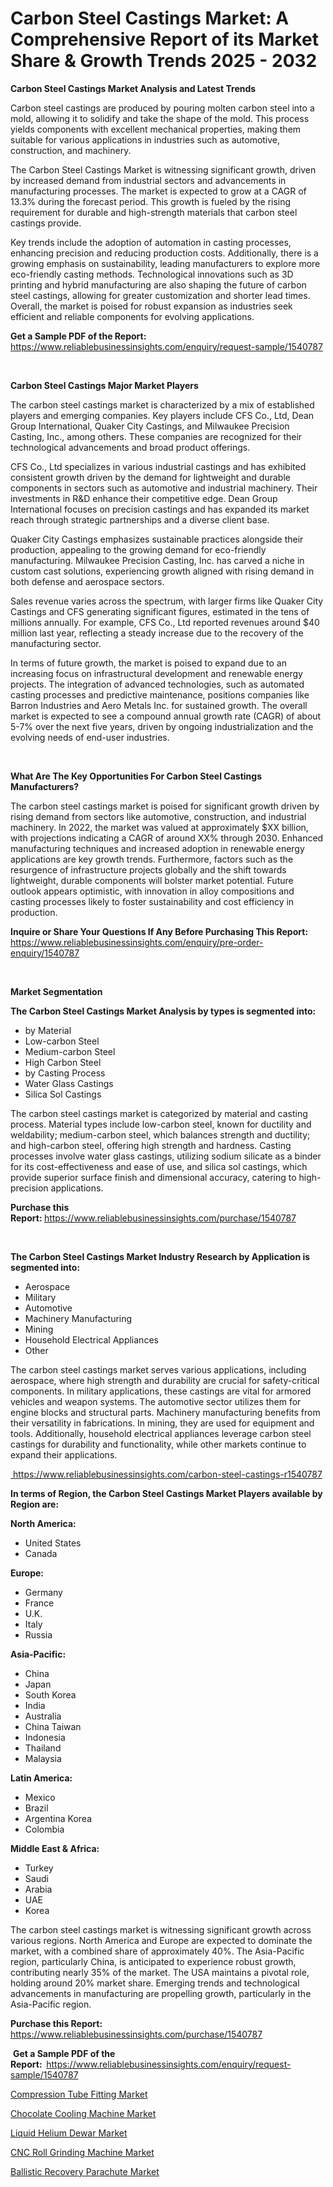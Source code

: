 <p><h1>Carbon Steel Castings Market: A Comprehensive Report of its Market Share & Growth Trends 2025 - 2032</h1></p><p><strong>Carbon Steel Castings Market Analysis and Latest Trends</strong></p>
<p><p>Carbon steel castings are produced by pouring molten carbon steel into a mold, allowing it to solidify and take the shape of the mold. This process yields components with excellent mechanical properties, making them suitable for various applications in industries such as automotive, construction, and machinery.</p><p>The Carbon Steel Castings Market is witnessing significant growth, driven by increased demand from industrial sectors and advancements in manufacturing processes. The market is expected to grow at a CAGR of 13.3% during the forecast period. This growth is fueled by the rising requirement for durable and high-strength materials that carbon steel castings provide. </p><p>Key trends include the adoption of automation in casting processes, enhancing precision and reducing production costs. Additionally, there is a growing emphasis on sustainability, leading manufacturers to explore more eco-friendly casting methods. Technological innovations such as 3D printing and hybrid manufacturing are also shaping the future of carbon steel castings, allowing for greater customization and shorter lead times. Overall, the market is poised for robust expansion as industries seek efficient and reliable components for evolving applications.</p></p>
<p><strong>Get a Sample PDF of the Report:&nbsp;</strong> <a href="https://www.reliablebusinessinsights.com/enquiry/request-sample/1540787?utm_campaign=96&utm_medium=2&utm_source=Github&utm_content=ia&utm_term=20022025&utm_id=carbon-steel-castings">https://www.reliablebusinessinsights.com/enquiry/request-sample/1540787</a></p>
<p>&nbsp;</p>
<p><strong>Carbon Steel Castings Major Market Players</strong></p>
<p><p>The carbon steel castings market is characterized by a mix of established players and emerging companies. Key players include CFS Co., Ltd, Dean Group International, Quaker City Castings, and Milwaukee Precision Casting, Inc., among others. These companies are recognized for their technological advancements and broad product offerings.</p><p>CFS Co., Ltd specializes in various industrial castings and has exhibited consistent growth driven by the demand for lightweight and durable components in sectors such as automotive and industrial machinery. Their investments in R&D enhance their competitive edge. Dean Group International focuses on precision castings and has expanded its market reach through strategic partnerships and a diverse client base.</p><p>Quaker City Castings emphasizes sustainable practices alongside their production, appealing to the growing demand for eco-friendly manufacturing. Milwaukee Precision Casting, Inc. has carved a niche in custom cast solutions, experiencing growth aligned with rising demand in both defense and aerospace sectors.</p><p>Sales revenue varies across the spectrum, with larger firms like Quaker City Castings and CFS generating significant figures, estimated in the tens of millions annually. For example, CFS Co., Ltd reported revenues around $40 million last year, reflecting a steady increase due to the recovery of the manufacturing sector.</p><p>In terms of future growth, the market is poised to expand due to an increasing focus on infrastructural development and renewable energy projects. The integration of advanced technologies, such as automated casting processes and predictive maintenance, positions companies like Barron Industries and Aero Metals Inc. for sustained growth. The overall market is expected to see a compound annual growth rate (CAGR) of about 5-7% over the next five years, driven by ongoing industrialization and the evolving needs of end-user industries.</p></p>
<p>&nbsp;</p>
<p><strong>What Are The Key Opportunities For Carbon Steel Castings Manufacturers?</strong></p>
<p><p>The carbon steel castings market is poised for significant growth driven by rising demand from sectors like automotive, construction, and industrial machinery. In 2022, the market was valued at approximately $XX billion, with projections indicating a CAGR of around XX% through 2030. Enhanced manufacturing techniques and increased adoption in renewable energy applications are key growth trends. Furthermore, factors such as the resurgence of infrastructure projects globally and the shift towards lightweight, durable components will bolster market potential. Future outlook appears optimistic, with innovation in alloy compositions and casting processes likely to foster sustainability and cost efficiency in production.</p></p>
<p><strong>Inquire or Share Your Questions If Any Before Purchasing This Report:</strong> <a href="https://www.reliablebusinessinsights.com/enquiry/pre-order-enquiry/1540787?utm_campaign=96&utm_medium=2&utm_source=Github&utm_content=ia&utm_term=20022025&utm_id=carbon-steel-castings">https://www.reliablebusinessinsights.com/enquiry/pre-order-enquiry/1540787</a></p>
<p>&nbsp;</p>
<p><strong>Market Segmentation</strong></p>
<p><strong>The Carbon Steel Castings Market Analysis by types is segmented into:</strong></p>
<p><ul><li>by Material</li><li>Low-carbon Steel</li><li>Medium-carbon Steel</li><li>High Carbon Steel</li><li>by Casting Process</li><li>Water Glass Castings</li><li>Silica Sol Castings</li></ul></p>
<p><p>The carbon steel castings market is categorized by material and casting process. Material types include low-carbon steel, known for ductility and weldability; medium-carbon steel, which balances strength and ductility; and high-carbon steel, offering high strength and hardness. Casting processes involve water glass castings, utilizing sodium silicate as a binder for its cost-effectiveness and ease of use, and silica sol castings, which provide superior surface finish and dimensional accuracy, catering to high-precision applications.</p></p>
<p><strong>Purchase this Report:&nbsp;</strong><a href="https://www.reliablebusinessinsights.com/purchase/1540787?utm_campaign=96&utm_medium=2&utm_source=Github&utm_content=ia&utm_term=20022025&utm_id=carbon-steel-castings">https://www.reliablebusinessinsights.com/purchase/1540787</a></p>
<p>&nbsp;</p>
<p><strong>The Carbon Steel Castings Market Industry Research by Application is segmented into:</strong></p>
<p><ul><li>Aerospace</li><li>Military</li><li>Automotive</li><li>Machinery Manufacturing</li><li>Mining</li><li>Household Electrical Appliances</li><li>Other</li></ul></p>
<p><p>The carbon steel castings market serves various applications, including aerospace, where high strength and durability are crucial for safety-critical components. In military applications, these castings are vital for armored vehicles and weapon systems. The automotive sector utilizes them for engine blocks and structural parts. Machinery manufacturing benefits from their versatility in fabrications. In mining, they are used for equipment and tools. Additionally, household electrical appliances leverage carbon steel castings for durability and functionality, while other markets continue to expand their applications.</p></p>
<p><a href="https://www.reliablebusinessinsights.com/carbon-steel-castings-r1540787?utm_campaign=96&utm_medium=2&utm_source=Github&utm_content=ia&utm_term=20022025&utm_id=carbon-steel-castings">&nbsp;https://www.reliablebusinessinsights.com/carbon-steel-castings-r1540787</a></p>
<p><strong>In terms of Region, the Carbon Steel Castings Market Players available by Region are:</strong></p>
<p>
    <p> <strong> North America: </strong>
        <ul>
            <li>United States</li>
            <li>Canada</li>
        </ul>
        </p> 
    <p> <strong> Europe: </strong>
        <ul>
            <li>Germany</li>
            <li>France</li>
            <li>U.K.</li>
            <li>Italy</li>
            <li>Russia</li>
        </ul>
        </p> 
    <p> <strong> Asia-Pacific: </strong>
        <ul>
            <li>China</li>
            <li>Japan</li>
            <li>South Korea</li>
            <li>India</li>
            <li>Australia</li>
            <li>China Taiwan</li>
            <li>Indonesia</li>
            <li>Thailand</li>
            <li>Malaysia</li>
        </ul>
        </p> 
    <p> <strong> Latin America: </strong>
        <ul>
            <li>Mexico</li>
            <li>Brazil</li>
            <li>Argentina Korea</li>
            <li>Colombia</li>
        </ul>
        </p> 
    <p> <strong> Middle East & Africa: </strong>
        <ul>
            <li>Turkey</li>
            <li>Saudi</li>
            <li>Arabia</li>
            <li>UAE</li>
            <li>Korea</li>
        </ul>
    </p>
    </p>
<p><p>The carbon steel castings market is witnessing significant growth across various regions. North America and Europe are expected to dominate the market, with a combined share of approximately 40%. The Asia-Pacific region, particularly China, is anticipated to experience robust growth, contributing nearly 35% of the market. The USA maintains a pivotal role, holding around 20% market share. Emerging trends and technological advancements in manufacturing are propelling growth, particularly in the Asia-Pacific region.</p></p>
<p><strong>Purchase this Report: </strong><a href="https://www.reliablebusinessinsights.com/purchase/1540787?utm_campaign=96&utm_medium=2&utm_source=Github&utm_content=ia&utm_term=20022025&utm_id=carbon-steel-castings">https://www.reliablebusinessinsights.com/purchase/1540787</a></p>
<p>&nbsp;<strong>Get a Sample PDF of the Report:&nbsp;&nbsp;</strong><a href="https://www.reliablebusinessinsights.com/enquiry/request-sample/1540787?utm_campaign=96&utm_medium=2&utm_source=Github&utm_content=ia&utm_term=20022025&utm_id=carbon-steel-castings">https://www.reliablebusinessinsights.com/enquiry/request-sample/1540787</a></p>
<p><strong></strong></p>
<p><p><a href="https://github.com/samesdufloiw/Market-Research-Report-List-1/blob/main/compression-tube-fitting-market.md?utm_campaign=96&utm_medium=2&utm_source=Github&utm_content=ia&utm_term=20022025&utm_id=carbon-steel-castings">Compression Tube Fitting Market</a></p><p><a href="https://github.com/jamesgomez337/Market-Research-Report-List-1/blob/main/chocolate-cooling-machine-market.md?utm_campaign=96&utm_medium=2&utm_source=Github&utm_content=ia&utm_term=20022025&utm_id=carbon-steel-castings">Chocolate Cooling Machine Market</a></p><p><a href="https://github.com/normiaooghe3/Market-Research-Report-List-1/blob/main/liquid-helium-dewar-market.md?utm_campaign=96&utm_medium=2&utm_source=Github&utm_content=ia&utm_term=20022025&utm_id=carbon-steel-castings">Liquid Helium Dewar Market</a></p><p><a href="https://github.com/porstheftyux/Market-Research-Report-List-1/blob/main/cnc-roll-grinding-machine-market.md?utm_campaign=96&utm_medium=2&utm_source=Github&utm_content=ia&utm_term=20022025&utm_id=carbon-steel-castings">CNC Roll Grinding Machine Market</a></p><p><a href="https://github.com/swietanasso/Market-Research-Report-List-1/blob/main/ballistic-recovery-parachute-market.md?utm_campaign=96&utm_medium=2&utm_source=Github&utm_content=ia&utm_term=20022025&utm_id=carbon-steel-castings">Ballistic Recovery Parachute Market</a></p></p>